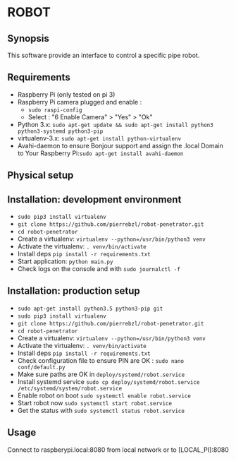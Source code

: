 # ROBOT

## Synopsis

This software provide an interface to control a specific pipe robot.

## Requirements

 * Raspberry Pi (only tested on pi 3)
 * Raspberry Pi camera plugged and enable :
   * `sudo raspi-config`
   * Select : "6 Enable Camera" > "Yes" > "Ok"
 * Python 3.x: `sudo apt-get update && sudo apt-get install python3 python3-systemd python3-pip`
 * virtualenv-3.x: `sudo apt-get install python-virtualenv`
 * Avahi-daemon to ensure Bonjour support and assign the .local Domain to Your Raspberry Pi:`sudo apt-get install avahi-daemon`

## Physical setup

## Installation: development environment

  * `sudo pip3 install virtualenv`
  * `git clone https://github.com/pierrebzl/robot-penetrator.git`
  * `cd robot-penetrator`
  * Create a virtualenv: `virtualenv --python=/usr/bin/python3 venv`
  * Activate the virtualenv: `. venv/bin/activate`
  * Install deps `pip install -r requirements.txt`
  * Start application: `python main.py`
  * Check logs on the console and with `sudo journalctl -f`

## Installation: production setup

  * `sudo apt-get install python3.5 python3-pip git`
  * `sudo pip3 install virtualenv`
  * `git clone https://github.com/pierrebzl/robot-penetrator.git`
  * `cd robot-penetrator`
  * Create a virtualenv: `virtualenv --python=/usr/bin/python3 venv`
  * Activate the virtualenv: `. venv/bin/activate`
  * Install deps `pip install -r requirements.txt`
  * Check configuration file to ensure PIN are OK : `sudo nano conf/default.py`
  * Make sure paths are OK in `deploy/systemd/robot.service`
  * Install systemd service `sudo cp deploy/systemd/robot.service /etc/systemd/system/robot.service`
  * Enable robot on boot `sudo systemctl enable robot.service`
  * Start robot now `sudo systemctl start robot.service`
  * Get the status with `sudo systemctl status robot.service`

## Usage

Connect to raspberypi.local:8080 from local network or to [LOCAL_PI]:8080
